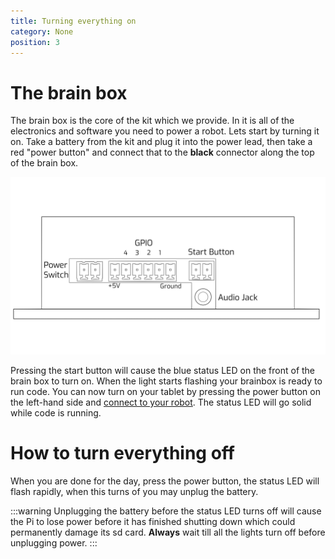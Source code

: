 ```yaml
---
title: Turning everything on
category: None
position: 3
---
```

# The brain box

The brain box is the core of the kit which we provide. In it is all of the electronics and software you need to power a robot. Lets start by turning it on. Take a battery from the kit and plug it into the power lead, then take a red "power button" and connect that to the **black** connector along the top of the brain box.

![Diagram showing the pinout of the top of the brain box](./images/gpio.png)

Pressing the start button will cause the blue status LED on the front of the brain box to turn on. When the light starts flashing your brainbox is ready to run code. You can now turn on your tablet by pressing the power button on the left-hand side and [connect to your robot](/connecting.html). The status LED will go solid while code is running.

# How to turn everything off

When you are done for the day, press the power button, the status LED will flash rapidly, when this turns of you may unplug the battery.

:::warning
Unplugging the battery before the status LED turns off will cause the Pi to lose power before it has finished shutting down which could permanently damage its sd card. **Always** wait till all the lights turn off before unplugging power.
:::  
